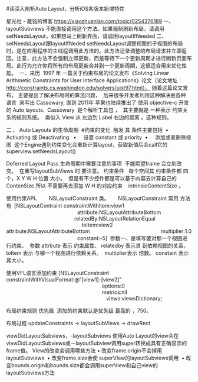#读深入剖析Auto Layout，分析iOS各版本新增特性

[](http://www.starming.com/2015/11/03/deeply-analyse-autolayout/)
星光社 - 戴铭的博客
https://xiaozhuanlan.com/topic/0254376189
[](https://www.jianshu.com/p/a84f85729952)
[](https://developer.apple.com/documentation/uikit/uiview/1622507-layoutifneeded?language=objc)
一、layoutSubviews
不能直接调用这个方法。如果强制刷新布局，请调用 setNeedsLayout，如果想马上刷新界面，请调用layoutIfNeeded 
二、setNeedsLayout跟layoutIfNeded
setNeedsLayout调整视图的子视图的布局时，是在应用程序的主线程调用此方法的。此方法记录调整的布局请求并立即返回。注意，此方法不会强制立即更新，而是等待下一个更新周期才进行刷新页面布局。此行为允许你将所有的布局更新合并到一个更新周期，这很适合用来优化性能。
 一、来历
 1997 年 一篇关于约束布局的论文发布《Solving Linear Arithmetic Constraints for User Interface Applications》论文（论文地址：http://constraints.cs.washington.edu/solvers/uist97.html）。 随着这篇论文发布， 主要提出了解决布局时的算法问题，  后来很多开发者利用这种解决思各种 语言  来写出 Cassowary, 直到 2011年 苹果也陆续推出了 使用 objective-c 开发的 Auto layouts.
 Cassowary  是个解析工具包 ，  其主要就是 一种表示 约束关系的规则系统。  类似入 View 从 左边到 Label 右边的距离 。这种规则。

二 、 Auto Layouts 的生命周期
 #约束的变化
 触发 其 条件主要包括 
	•	    Activating 或 Deactivating  
	•	    设置 constant 或 priority 
	•	    添加或者删除视图 
这个Engine遇到约束变化会重新计算layout，获取新值后会call它的superview.setNeedsLayout()

Deferred Layout Pass
生命周期中需要注意的事项
 不能期望frame 会立刻改变。
 在重写layoutSubViews 时 要注意。
约束条件 
 每个空间其 约束条件都 四个，X Y W H 位置 大小。  但是有不少控件都是可以基于内容去计算自己的 ContenSize 所以 不需要再去添加 W H 的对应约束    intrinsicContentSize 。 

使用约束API、 
    NSLayoutConstraint 类。 
    NSLayoutConstraint 常用 方法有 
[NSLayoutContraint constraintWithItem:view1
                                                 attribute:NSLayoutAttributeBottom
                                               relatedBy:NSLayoutRelationEqual
                                                    toItem:view2
                                                 attribute:NSLayoutAttributeBottom
                                                multiplier:1.0
                                                 constant:-5]
 参数一、是填写要对那一个视图进行约束、  参数 attrbute 表示 约束属性、 relatedby 表示其 到依赖视图的关系， toltem 表示 与哪一个视图进行依赖关系。  multiplier表示 倍数。 constant 表示 其大小。

使用VFL语言添加约束
[NSLayoutConstraint constraintWithVisualFormat:@“[view1]-[view2]"
                                                                  options:0
                                                                  metrics:nil
                                                                     views:viewsDictionary;

布局约束规则
优先级 
添加的约束默认是优先级 最高的 ，750。

布局过程
updateConstraints -> layoutSubViews -> drawRect

viewDidLayoutSubviews，-layoutSubviews
使用Auto Layout的view会在viewDidLayoutSubviews或－layoutSubview调用super转换成具有正确显示的frame值。
View的改变会调用哪些方法
	•	改变frame.origin不会掉用layoutSubviews 
	•	改变frame.size会使 superVIew的layoutSubviews调用 
	•	改变bounds.origin和bounds.size都会调用superView和自己view的layoutSubviews方法 

 

 
   


  












































